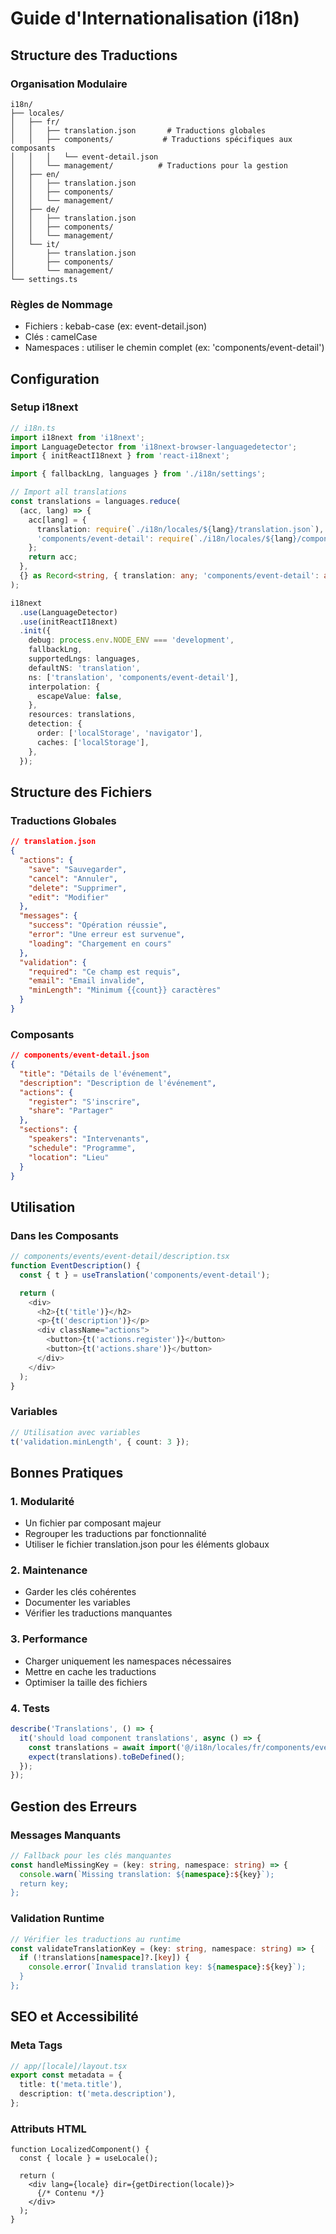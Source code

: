 # Guide d'Internationalisation (i18n)

## Structure des Traductions

### Organisation Modulaire

```
i18n/
├── locales/
│   ├── fr/
│   │   ├── translation.json       # Traductions globales
│   │   ├── components/           # Traductions spécifiques aux composants
│   │   │   └── event-detail.json
│   │   └── management/          # Traductions pour la gestion
│   ├── en/
│   │   ├── translation.json
│   │   ├── components/
│   │   └── management/
│   ├── de/
│   │   ├── translation.json
│   │   ├── components/
│   │   └── management/
│   └── it/
│       ├── translation.json
│       ├── components/
│       └── management/
└── settings.ts
```

### Règles de Nommage

- Fichiers : kebab-case (ex: event-detail.json)
- Clés : camelCase
- Namespaces : utiliser le chemin complet (ex: 'components/event-detail')

## Configuration

### Setup i18next

```typescript
// i18n.ts
import i18next from 'i18next';
import LanguageDetector from 'i18next-browser-languagedetector';
import { initReactI18next } from 'react-i18next';

import { fallbackLng, languages } from './i18n/settings';

// Import all translations
const translations = languages.reduce(
  (acc, lang) => {
    acc[lang] = {
      translation: require(`./i18n/locales/${lang}/translation.json`),
      'components/event-detail': require(`./i18n/locales/${lang}/components/event-detail.json`),
    };
    return acc;
  },
  {} as Record<string, { translation: any; 'components/event-detail': any }>
);

i18next
  .use(LanguageDetector)
  .use(initReactI18next)
  .init({
    debug: process.env.NODE_ENV === 'development',
    fallbackLng,
    supportedLngs: languages,
    defaultNS: 'translation',
    ns: ['translation', 'components/event-detail'],
    interpolation: {
      escapeValue: false,
    },
    resources: translations,
    detection: {
      order: ['localStorage', 'navigator'],
      caches: ['localStorage'],
    },
  });
```

## Structure des Fichiers

### Traductions Globales

```json
// translation.json
{
  "actions": {
    "save": "Sauvegarder",
    "cancel": "Annuler",
    "delete": "Supprimer",
    "edit": "Modifier"
  },
  "messages": {
    "success": "Opération réussie",
    "error": "Une erreur est survenue",
    "loading": "Chargement en cours"
  },
  "validation": {
    "required": "Ce champ est requis",
    "email": "Email invalide",
    "minLength": "Minimum {{count}} caractères"
  }
}
```

### Composants

```json
// components/event-detail.json
{
  "title": "Détails de l'événement",
  "description": "Description de l'événement",
  "actions": {
    "register": "S'inscrire",
    "share": "Partager"
  },
  "sections": {
    "speakers": "Intervenants",
    "schedule": "Programme",
    "location": "Lieu"
  }
}
```

## Utilisation

### Dans les Composants

```typescript
// components/events/event-detail/description.tsx
function EventDescription() {
  const { t } = useTranslation('components/event-detail');

  return (
    <div>
      <h2>{t('title')}</h2>
      <p>{t('description')}</p>
      <div className="actions">
        <button>{t('actions.register')}</button>
        <button>{t('actions.share')}</button>
      </div>
    </div>
  );
}
```

### Variables

```typescript
// Utilisation avec variables
t('validation.minLength', { count: 3 });
```

## Bonnes Pratiques

### 1. Modularité

- Un fichier par composant majeur
- Regrouper les traductions par fonctionnalité
- Utiliser le fichier translation.json pour les éléments globaux

### 2. Maintenance

- Garder les clés cohérentes
- Documenter les variables
- Vérifier les traductions manquantes

### 3. Performance

- Charger uniquement les namespaces nécessaires
- Mettre en cache les traductions
- Optimiser la taille des fichiers

### 4. Tests

```typescript
describe('Translations', () => {
  it('should load component translations', async () => {
    const translations = await import('@/i18n/locales/fr/components/event-detail.json');
    expect(translations).toBeDefined();
  });
});
```

## Gestion des Erreurs

### Messages Manquants

```typescript
// Fallback pour les clés manquantes
const handleMissingKey = (key: string, namespace: string) => {
  console.warn(`Missing translation: ${namespace}:${key}`);
  return key;
};
```

### Validation Runtime

```typescript
// Vérifier les traductions au runtime
const validateTranslationKey = (key: string, namespace: string) => {
  if (!translations[namespace]?.[key]) {
    console.error(`Invalid translation key: ${namespace}:${key}`);
  }
};
```

## SEO et Accessibilité

### Meta Tags

```typescript
// app/[locale]/layout.tsx
export const metadata = {
  title: t('meta.title'),
  description: t('meta.description'),
};
```

### Attributs HTML

```tsx
function LocalizedComponent() {
  const { locale } = useLocale();

  return (
    <div lang={locale} dir={getDirection(locale)}>
      {/* Contenu */}
    </div>
  );
}
